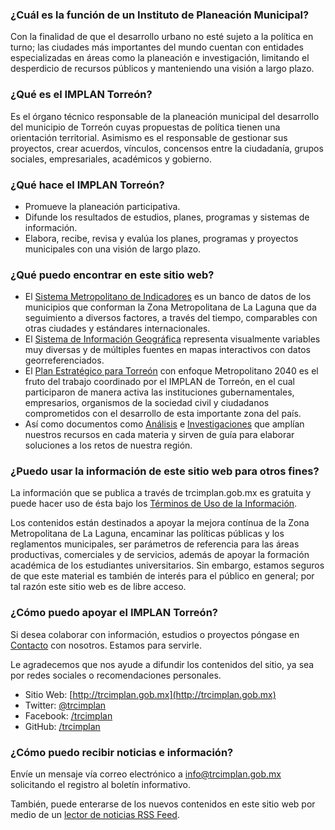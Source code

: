 
### ¿Cuál es la función de un Instituto de Planeación Municipal?

Con la finalidad de que el desarrollo urbano no esté sujeto a la política en turno; las ciudades más importantes del mundo cuentan con entidades especializadas en áreas como la planeación e investigación, limitando el desperdicio de recursos públicos y manteniendo una visión a largo plazo.

### ¿Qué es el IMPLAN Torreón?

Es el órgano técnico responsable de la planeación municipal del desarrollo del municipio de Torreón cuyas propuestas de política tienen una orientación territorial. Asimismo es el responsable de gestionar sus proyectos, crear acuerdos, vínculos, concensos entre la ciudadanía, grupos sociales, empresariales, académicos y gobierno.

### ¿Qué hace el IMPLAN Torreón?

* Promueve la planeación participativa.
* Difunde los resultados de estudios, planes, programas y sistemas de información.
* Elabora, recibe, revisa y evalúa los planes, programas y proyectos municipales con una visión de largo plazo.

### ¿Qué puedo encontrar en este sitio web?

* El [Sistema Metropolitano de Indicadores](../smi/introduccion.html) es un banco de datos de los municipios que conforman la Zona Metropolitana de La Laguna que da seguimiento a diversos factores, a través del tiempo, comparables con otras ciudades y estándares internacionales.
* El [Sistema de Información Geográfica](../sig/introduccion.html) representa visualmente variables muy diversas y de múltiples fuentes en mapas interactivos con datos georreferenciados.
* El [Plan Estratégico para Torreón](../pet/indice.html) con enfoque Metropolitano 2040 es el fruto del trabajo coordinado por el IMPLAN de Torreón, en el cual participaron de manera activa las instituciones gubernamentales, empresarios, organismos de la sociedad civil y ciudadanos comprometidos con el desarrollo de esta importante zona del país.
* Así como documentos como [Análisis](../blog/index.html) e [Investigaciones](../investigaciones/index.html) que amplían nuestros recursos en cada materia y sirven de guía para elaborar soluciones a los retos de nuestra región.

### ¿Puedo usar la información de este sitio web para otros fines?

La información que se publica a través de trcimplan.gob.mx es gratuita y puede hacer uso de ésta bajo los [Términos de Uso de la Información](../terminos/terminos-informacion.html).

Los contenidos están destinados a apoyar la mejora contínua de la Zona Metropolitana de La Laguna, encaminar las políticas públicas y los reglamentos municipales, ser parámetros de referencia para las áreas productivas, comerciales y de servicios, además de apoyar la formación académica de los estudiantes universitarios. Sin embargo, estamos seguros de que este material es también de interés para el público en general; por tal razón este sitio web es de libre acceso.

### ¿Cómo puedo apoyar el IMPLAN Torreón?

Si desea colaborar con información, estudios o proyectos póngase en [Contacto](../contacto/contacto.html) con nosotros. Estamos para servirle.

Le agradecemos que nos ayude a difundir los contenidos del sitio, ya sea por redes sociales o recomendaciones personales.

* Sitio Web: [http://trcimplan.gob.mx](http://trcimplan.gob.mx)
* Twitter: [@trcimplan](https://twitter.com/trcimplan)
* Facebook: [/trcimplan](https://facebook.com/trcimplan)
* GitHub: [/trcimplan](https://github.com/trcimplan)

### ¿Cómo puedo recibir noticias e información?

Envíe un mensaje vía correo electrónico a [info@trcimplan.gob.mx](mailto:info@trcimplan.gob.mx) solicitando el registro al boletín informativo.

También, puede enterarse de los nuevos contenidos en este sitio web por medio de un [lector de noticias RSS Feed](http://es.wikipedia.org/wiki/Agregador).
